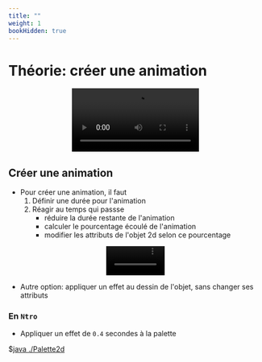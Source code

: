 ```yaml
---
title: ""
weight: 1
bookHidden: true
---
```



# Théorie: créer une animation

<center>
<video width="50%" src="animation.mp4" type="video/mp4" controls>
</center>

## Créer une animation

* Pour créer une animation, il faut
    1. Définir une durée pour l'animation
    1. Réagir au temps qui passse
        * réduire la durée restante de l'animation
        * calculer le pourcentage écoulé de l'animation
        * modifier les attributs de l'objet 2d selon ce pourcentage

<center>
<video width="23%" src="effet.mp4" type="video/mp4" loop nocontrols autoplay>
</center>


* Autre option: appliquer un effet au dessin de l'objet, sans changer ses attributs

### En `Ntro`

* Appliquer un effet de `0.4` secondes à la palette

$[java ./Palette2d]()


